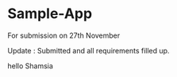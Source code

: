 # Sample-App
For submission on 27th November

Update :
Submitted and all requirements filled up.

hello Shamsia
